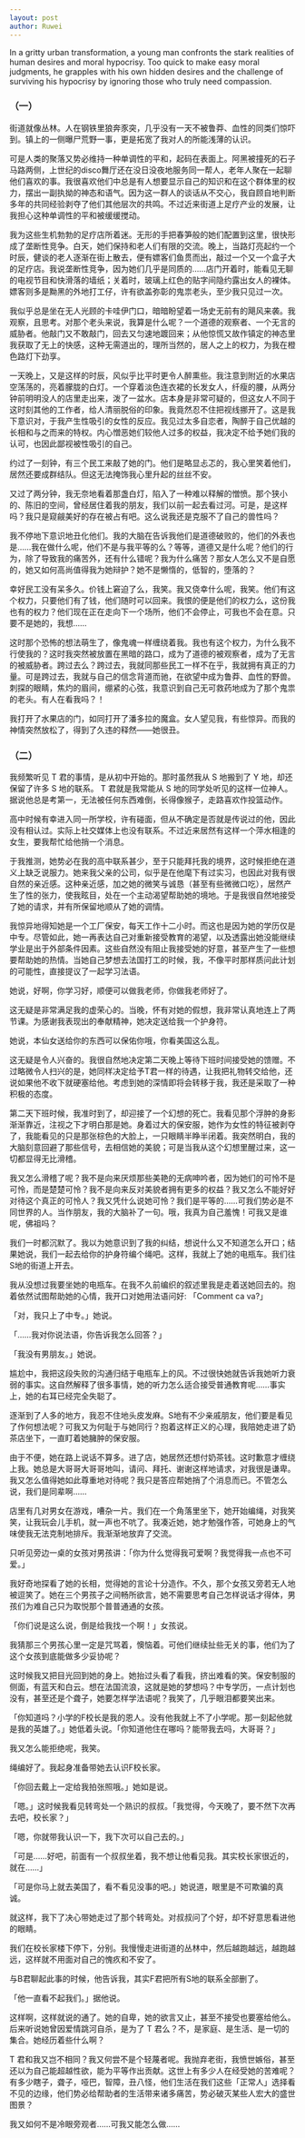 ```yaml
---
layout: post
author: Ruwei
---
```


In a gritty urban transformation, a young man confronts the stark realities of human desires and moral hypocrisy. Too quick to make easy moral judgments, he grapples with his own hidden desires and the challenge of surviving his hypocrisy by ignoring those who truly need compassion.

### （一）

街道就像丛林。人在钢铁里狼奔豕突，几乎没有一天不被鲁莽、血性的同类们惊吓到。镇上的一侧曝尸荒野一事，更是拓宽了我对人的所能浅薄的认识。

可是人类的聚落又势必维持一种单调性的平和，起码在表面上。阿黑被撞死的石子马路两侧，上世纪的disco舞厅还在没日没夜地服务同一帮人，老年人聚在一起聊他们喜欢的事。我很喜欢他们中总是有人想要显示自己的知识和在这个群体里的权力，摆出一副执拗的神态和语气。因为这一群人的谈话从不交心，我自顾自地判断多年的共同经验剥夺了他们其他层次的共鸣。不过近来街道上足疗产业的发展，让我担心这种单调性的平和被缓缓搅动。

我为这些生机勃勃的足疗店所着迷。无形的手把春笋般的她们配置到这里，很快形成了垄断性竞争。白天，她们保持和老人们有限的交流。晚上，当路灯亮起约一个时辰，健谈的老人逐渐在街上散去，便有嫖客们鱼贯而出，敲过一个又一个盒子大的足疗店。我说垄断性竞争，因为她们几乎是同质的……店门开着时，能看见无聊的电视节目和快滑落的墙纸；关着时，玻璃上红色的贴字间隐约露出女人的裸体。嫖客则多是黝黑的外地打工仔，许有欲盖弥彰的鬼祟老头，至少我只见过一次。

我似乎总是坐在无人光顾的卡哇伊门口，暗暗盼望着一场史无前有的飓风来袭。我观察，且思考。对那个老头来说，我算是什么呢？一个道德的观察者、一个无言的威胁者。他敲门又不敢敲门，回去又匀速地踱回来；从他惊慌又故作镇定的神态里我获取了无上的快感，这种无需道出的，理所当然的，居人之上的权力，为我在橙色路灯下劲享。

一天晚上，又是这样的时辰，风似乎比平时更令人醉熏些。我注意到附近的水果店空荡荡的，亮着朦胧的白灯。一个穿着淡色连衣裙的长发女人，纤瘦的腰，从两分钟前明明没人的店里走出来，泼了一盆水。店本身是非常可疑的，但这女人不同于这时刻其他的工作者，给人清丽脱俗的印象。我竟然忍不住把视线挪开了。这是我下意识对，于我产生性吸引的女性的反应。我见过太多自恋者，陶醉于自己优越的长相和与之而来的特权。内心憎恶她们较他人过多的权益，我决定不给予她们我的认可，也因此鄙视被性吸引的自己。

约过了一刻钟，有三个民工来敲了她的门。他们是略显忐忑的，我心里笑着他们，居然还要成群结队。但这无法掩饰我心里升起的丝丝不安。

又过了两分钟，我无奈地看着那盏白灯，陷入了一种难以释解的憎愤。那个狭小的、陈旧的空间，曾经居住着我的朋友，我们以前一起去看过河。可是，是这样吗？我只是窥觎美好的存在被占有吧。这么说我还是克服不了自己的兽性吗？

我不停地下意识地丑化他们。我的大脑在告诉我他们是道德破败的，他们的外表也是……我在做什么呢，他们不是与我平等的么？等等，道德又是什么呢？他们的行为，除了导致我的痛苦外，还有什么错呢？我为什么痛苦？那女人怎么又不是自愿的，她又如何高尚值得我为她辩护？她不是懒惰的，低智的，堕落的？

幸好民工没有呆多久。价钱上窘迫了么，我笑。我又侥幸什么呢，我笑。他们有这个权力，只要他们有了钱，他们随时可以回来。我恨的便是他们的权力么，这份我也有的权力？他们现在正在走向下一个场所，他们不会停止，可我也不会在意。只要不是她的，我想……

这时那个恐怖的想法萌生了，像鬼魂一样缠绕着我。我也有这个权力，为什么我不行使我的？这时我突然被放置在黑暗的路口，成为了道德的被观察者，成为了无言的被威胁者。跨过去么？跨过去，我就同那些民工一样不在乎，我就拥有真正的力量。可是跨过去，我就与自己的信念背道而驰，在欲望中成为鲁莽、血性的野兽。刺探的眼睛，焦灼的眉间，绷紧的心弦，我意识到自己无可救药地成为了那个鬼祟的老头。有人在看我吗？！

我打开了水果店的门，如同打开了潘多拉的魔盒。女人望见我，有些惊异。而我的神情突然放松了，得到了久违的释然——她很丑。

### （二）

我频繁听见 T 君的事情，是从初中开始的。那时虽然我从 S 地搬到了 Y 地，却还保留了许多 S 地的联系。 T 君就是我常能从 S 地的同学处听见的这样一位神人。据说他总是考第一，无法被任何东西难倒，长得像猴子，走路喜欢作投篮动作。

高中时候有幸进入同一所学校，许有碰面，但从不确定是否就是传说过的他，因此没有相认过。实际上社交媒体上也没有联系。不过近来居然有这样一个萍水相逢的女生，要我帮忙给他捎一个消息。

于我推测，她势必在我的高中联系甚少，至于只能拜托我的境界，这时候拒绝在道义上缺乏说服力。她来我父亲的公司，似乎是在他麾下有过实习，也因此对我有很自然的亲近感。这种亲近感，加之她的微笑与诚恳（甚至有些微微口吃），居然产生了性的张力，使我眩目，处在一个主动渴望帮助她的境地。于是我很自然地接受了她的请求，并有所保留地顺从了她的调情。

我惊异地得知她是一个工厂保安，每天工作十二小时。而这也是因为她的学历仅是中专。尽管如此，她一再表达自己对重新接受教育的渴望，以及透露出她没能继续学业是出于外部条件因素。这些自然没有阻止我接受她的好意，甚至产生了一些想要帮助她的热情。当她自己梦想去法国打工的时候，我，不像平时那样质问此计划的可能性，直接提议了一起学习法语。

她说，好啊，你学习好，顺便可以做我老师，你做我老师好了。

这无疑是非常满足我的虚荣心的。当晚，怀有对她的假想，我非常认真地连上了两节课。为感谢我表现出的奉献精神，她决定送给我一个护身符。

她说，本仙女送给你的东西可以保佑你哦，你看美国这么乱。

这无疑是令人兴奋的。我很自然地决定第二天晚上等待下班时间接受她的馈赠。不过略微令人扫兴的是，她同样决定给予T君一样的待遇，让我把礼物转交给他，还说如果他不收下就硬塞给他。考虑到她的深情即将会转移于我，我还是采取了一种积极的态度。

第二天下班时候，我准时到了，却迎接了一个幻想的死亡。我看见那个浮肿的身影渐渐靠近，注视之下才明白那是她。身着过大的保安服，她作为女性的特征被剥夺了，我能看见的只是那张棕色的大脸上，一只眼睛半睁半闭着。我突然明白，我的大脑刻意回避了那些信号，去相信她的美貌；可是当我从这个幻想里醒过来，这一切都显得无比滑稽。

我又怎么滑稽了呢？我不是向来厌烦那些美艳的无病呻吟者，因为她们的可怜不是可怜，而是楚楚可怜？我不是向来反对美貌者拥有更多的权益？我又怎么不能好好对待这个真正的可怜人？我又凭什么说她可怜？我们是平等的……可我们势必是不同世界的人。当作朋友，我的大脑补了一句。哦，我真为自己羞愧！可我又是谁呢，佛祖吗？

我们一时都沉默了。我以为她意识到了我的纠结，想说什么又不知道怎么开口；结果她说，我们一起去给你的护身符编个绳吧。这样，我就上了她的电瓶车。我们往S地的街道上开去。

我从没想过我要坐她的电瓶车。在我不久前编织的叙述里我是走着送她回去的。抱着依然试图帮助她的心情，我开口对她用法语问好: 「Comment ca va?」

「对，我只上了中专。」她说。

「……我对你说法语，你告诉我怎么回答？」

「我没有男朋友。」她说。

尴尬中，我把这段失败的沟通归结于电瓶车上的风。不过很快她就告诉我她听力衰弱的事实。这自然解释了很多事情，她的听力怎么适合接受普通教育呢……事实上，她的右耳已经完全失聪了。

逐渐到了人多的地方，我忍不住地头皮发麻。S地有不少亲戚朋友，他们要是看见了作何想法呢？可我又为何耻于与她同行？抱着这样正义的心理，我陪她走进了奶茶店坐下，一直盯着她臃肿的保安服。

由于不便，她在路上说话不算多。进了店，她居然还想付奶茶钱。这时歉意才缠绕上我。她总是大哥哥大哥哥地叫，请问、拜托、谢谢这样地请求，对我很是谦卑。我又怎么值得她如此尊重地对待呢？我只是答应帮她捎了个消息而已。不管怎么说，我们是同辈啊……

店里有几对男女在游戏，嘈杂一片。我们在一个角落里坐下，她开始编绳，对我笑笑，让我玩会儿手机，就一声也不吭了。我凑近她，她才勉强作答，可她身上的气味使我无法克制地排斥。我渐渐地放弃了交流。

只听见旁边一桌的女孩对男孩讲：「你为什么觉得我可爱啊？我觉得我一点也不可爱。」

我好奇地探看了她的长相，觉得她的言论十分造作。不久，那个女孩又旁若无人地被逗笑了。她在三个男孩子之间畅所欲言，她不需要思考自己怎样说话才得体，男孩们为难自己只为取悦那个普普通通的女孩。

「你们说是这么说，倒是给我找一个啊！」女孩说。

我猜那三个男孩心里一定是咒骂着，懊恼着。可他们继续扯些无关的事，他们为了这个女孩到底能做多少妥协呢？

这时候我又把目光回到她的身上。她抬过头看了看我，挤出难看的笑。保安制服的侧面，有蓝天和白云。想在法国流浪，这就是她的梦想吗？中专学历，一点计划也没有，甚至还是个聋子，她要怎样学法语呢？我笑了，几乎眼泪都要笑出来。

「你知道吗？小学的F校长是我的恩人。没有他我就上不了小学呢。那一刻起他就是我的英雄了。」她低着头说。「你知道他住在哪吗？能带我去吗，大哥哥？」

我又怎么能拒绝呢，我笑。

绳编好了。我起身准备带她去认识F校长家。

「你回去戴上一定给我拍张照哦。」她如是说。

「嗯。」这时候我看见转弯处一个熟识的叔叔。「我觉得，今天晚了，要不然下次再去吧，校长家？」

「嗯，你就带我认识一下，我下次可以自己去的。」

「可是……好吧，前面有一个叔叔坐着，我不想让他看见我。其实校长家很近的，就在……」

「可是你马上就去美国了，看不看见没事的吧。」她说道，眼里是不可欺骗的真诚。

就这样，我下了决心带她走过了那个转弯处。对叔叔问了个好，却不好意思看进他的眼睛。

我们在校长家楼下停下，分别。我慢慢走进街道的丛林中，然后越跑越远，越跑越远，这样就不用面对自己的愧疚和不安了。

与B君聊起此事的时候，他告诉我，其实F君把所有S地的联系全部删了。

「他一直看不起我们。」据他说。

这样啊，这样就说的通了。她的自卑，她的欲言又止，甚至不接受也要塞给他么。后来听说她曾因爱情跳河自杀，是为了 T 君么？不，是家庭、是生活、是一切的集合。她经历着些什么啊？

T 君和我又岂不相同？我又何尝不是个轻蔑者呢。我抛弃老街，我愤世嫉俗，甚至还以为自己能超越性欲，能为平等作出贡献。这世上有多少人在经受她的苦难呢？有多少瞎子，聋子，哑巴，智障，丑八怪，他们生活在我们这些「正常人」选择看不见的边缘，他们势必给帮助者的生活带来诸多痛苦，势必破灭某些人宏大的盛世图景？

我又如何不是冷眼旁观者……可我又能怎么做……
